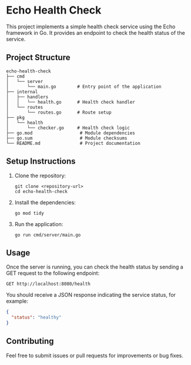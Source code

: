 # Echo Health Check

This project implements a simple health check service using the Echo framework in Go. It provides an endpoint to check the health status of the service.

## Project Structure

```
echo-health-check
├── cmd
│   └── server
│       └── main.go        # Entry point of the application
├── internal
│   ├── handlers
│   │   └── health.go      # Health check handler
│   └── routes
│       └── routes.go      # Route setup
├── pkg
│   └── health
│       └── checker.go     # Health check logic
├── go.mod                  # Module dependencies
├── go.sum                  # Module checksums
└── README.md               # Project documentation
```

## Setup Instructions

1. Clone the repository:
   ```
   git clone <repository-url>
   cd echo-health-check
   ```

2. Install the dependencies:
   ```
   go mod tidy
   ```

3. Run the application:
   ```
   go run cmd/server/main.go
   ```

## Usage

Once the server is running, you can check the health status by sending a GET request to the following endpoint:

```
GET http://localhost:8080/health
```

You should receive a JSON response indicating the service status, for example:

```json
{
  "status": "healthy"
}
```

## Contributing

Feel free to submit issues or pull requests for improvements or bug fixes.
